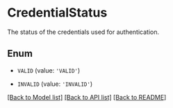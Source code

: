 # CredentialStatus

The status of the credentials used for authentication.

## Enum

* `VALID` (value: `'VALID'`)

* `INVALID` (value: `'INVALID'`)

[[Back to Model list]](../README.md#documentation-for-models) [[Back to API list]](../README.md#documentation-for-api-endpoints) [[Back to README]](../README.md)



